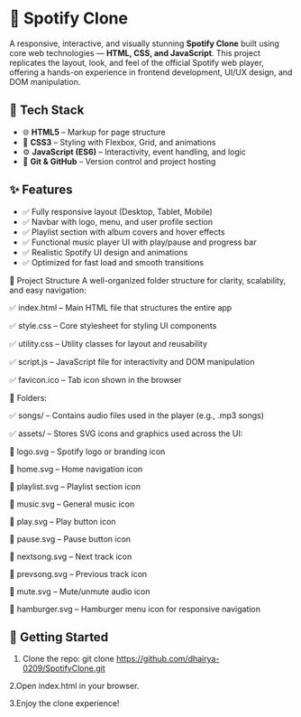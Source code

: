 # 🎵 Spotify Clone

A responsive, interactive, and visually stunning **Spotify Clone** built using core web technologies — **HTML, CSS, and JavaScript**. This project replicates the layout, look, and feel of the official Spotify web player, offering a hands-on experience in frontend development, UI/UX design, and DOM manipulation.

## 🔧 Tech Stack

- 🌐 **HTML5** – Markup for page structure  
- 🎨 **CSS3** – Styling with Flexbox, Grid, and animations  
- ⚙️ **JavaScript (ES6)** – Interactivity, event handling, and logic  
- 🧰 **Git & GitHub** – Version control and project hosting 

## ✨ Features

- ✅ Fully responsive layout (Desktop, Tablet, Mobile)
- ✅ Navbar with logo, menu, and user profile section
- ✅ Playlist section with album covers and hover effects
- ✅ Functional music player UI with play/pause and progress bar
- ✅ Realistic Spotify UI design and animations
- ✅ Optimized for fast load and smooth transitions



📂 Project Structure
A well-organized folder structure for clarity, scalability, and easy navigation:

✅ index.html – Main HTML file that structures the entire app

✅ style.css – Core stylesheet for styling UI components

✅ utility.css – Utility classes for layout and reusability

✅ script.js – JavaScript file for interactivity and DOM manipulation

✅ favicon.ico – Tab icon shown in the browser

📁 Folders:

✅ songs/ – Contains audio files used in the player (e.g., .mp3 songs)

✅ assets/ – Stores SVG icons and graphics used across the UI:

🔸 logo.svg – Spotify logo or branding icon

🔸 home.svg – Home navigation icon

🔸 playlist.svg – Playlist section icon

🔸 music.svg – General music icon

🔸 play.svg – Play button icon

🔸 pause.svg – Pause button icon

🔸 nextsong.svg – Next track icon

🔸 prevsong.svg – Previous track icon

🔸 mute.svg – Mute/unmute audio icon

🔸 hamburger.svg – Hamburger menu icon for responsive navigation



## 🚀 Getting Started

1. Clone the repo:
   git clone https://github.com/dhairya-0209/SpotifyClone.git
   
2.Open index.html in your browser.

3.Enjoy the clone experience!



